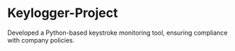 # Keylogger-Project
Developed a Python-based keystroke monitoring tool, ensuring compliance with company policies.
